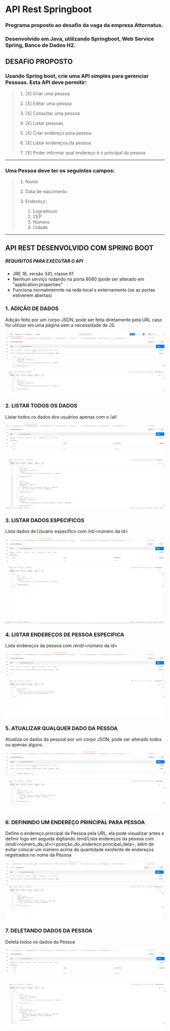 # API Rest Springboot
### Programa proposto ao desafio da vaga da empresa Attornatus.
### Desenvolvido em Java, utilizando Springboot, Web Service Spring, Banco de Dados H2.

## DESAFIO PROPOSTO

### Usando Spring boot, crie uma API simples para gerenciar Pessoas. Esta API deve permitir:  
>1. [X]	Criar uma pessoa  
>
>1. [X]	Editar uma pessoa 
>
>1. [X]	Consultar uma pessoa 
>
>1. [X]	Listar pessoas 
>
>1. [X]	Criar endereço para pessoa 
>
>1. [X]	Listar endereços da pessoa 
>
>1. [X]	Poder informar qual endereço é o principal da pessoa    

---
### Uma Pessoa deve ter os seguintes campos:  
>1. Nome
>
>1. Data de nascimento
>
>1.	Endereço:
>       1.	Logradouro
>       1.	CEP
>       1.	Número
>       1.	Cidade
---

## API REST DESENVOLVIDO COM SPRING BOOT

##### REQUISITOS PARA EXECUTAR O API

- JRE 18, versão 341, classe 61
- Nenhum serviço rodando na porta 8080 (pode ser alterado em "application.properties"
- Funciona normalmemnte na rede local e externamente (se as portas estiverem abertas)

### 1. ADIÇÃO DE DADOS

Adição feito por um corpo JSON, pode ser feita diretamente pela URL caso for utilizar em uma página sem a necessidade de JS. 

<img src="./img/add.png">

### 2. LISTAR TODOS OS DADOS

Listar todos os dados dos usuários apenas com o /all

<img src="./img/all.png">

### 3. LISTAR DADOS ESPECIFICOS

Lista dados de Usuário específico com /id/<número da id>

<img src="./img/user.png">

### 4. LISTAR ENDEREÇOS DE PESSOA ESPECIFICA

Lista endereços da pessoa com /end/<número da id>

<img src="./img/user_end.png">

### 5. ATUALIZAR QUALQUER DADO DA PESSOA

Atualiza os dados da pessoal por um corpo JSON, pode ser alterado todos ou apenas alguns.

<img src="./img/att.png">

### 6. DEFININDO UM ENDEREÇO PRINCIPAL PARA PESSOA

Define o endereço principal da Pessoa pela URL, ela pode visualizar antes e definir logo em seguida digitando /end/Lista endereços da pessoa com /end/<número_da_id>/<posição_do_endereço principal_dela>, além de evitar colocar um número acima da quantidade existente de endereços registrados no nome da Pessoa

<img src="./img/def_user_end.png">

### 7. DELETANDO DADOS DA PESSOA

Deleta todos os dados da Pessoa

<img src="./img/del.png">
